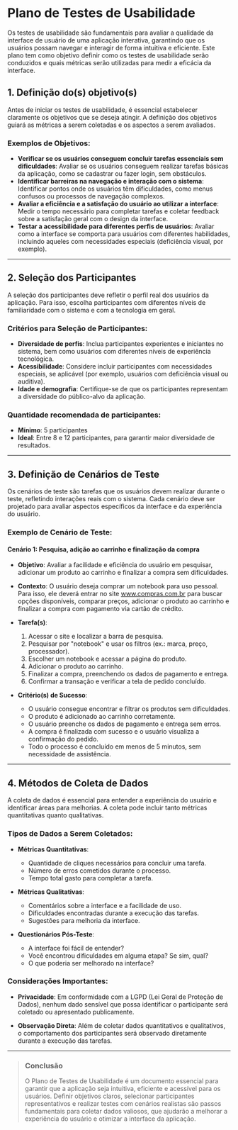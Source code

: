 # Plano de Testes de Usabilidade

Os testes de usabilidade são fundamentais para avaliar a qualidade da interface de usuário de uma aplicação interativa, garantindo que os usuários possam navegar e interagir de forma intuitiva e eficiente. Este plano tem como objetivo definir como os testes de usabilidade serão conduzidos e quais métricas serão utilizadas para medir a eficácia da interface.

## 1. Definição do(s) objetivo(s)

Antes de iniciar os testes de usabilidade, é essencial estabelecer claramente os objetivos que se deseja atingir. A definição dos objetivos guiará as métricas a serem coletadas e os aspectos a serem avaliados.

### Exemplos de Objetivos:
- **Verificar se os usuários conseguem concluir tarefas essenciais sem dificuldades**: Avaliar se os usuários conseguem realizar tarefas básicas da aplicação, como se cadastrar ou fazer login, sem obstáculos.
- **Identificar barreiras na navegação e interação com o sistema**: Identificar pontos onde os usuários têm dificuldades, como menus confusos ou processos de navegação complexos.
- **Avaliar a eficiência e a satisfação do usuário ao utilizar a interface**: Medir o tempo necessário para completar tarefas e coletar feedback sobre a satisfação geral com o design da interface.
- **Testar a acessibilidade para diferentes perfis de usuários**: Avaliar como a interface se comporta para usuários com diferentes habilidades, incluindo aqueles com necessidades especiais (deficiência visual, por exemplo).

---

## 2. Seleção dos Participantes

A seleção dos participantes deve refletir o perfil real dos usuários da aplicação. Para isso, escolha participantes com diferentes níveis de familiaridade com o sistema e com a tecnologia em geral.

### Critérios para Seleção de Participantes:
- **Diversidade de perfis**: Inclua participantes experientes e iniciantes no sistema, bem como usuários com diferentes níveis de experiência tecnológica.
- **Acessibilidade**: Considere incluir participantes com necessidades especiais, se aplicável (por exemplo, usuários com deficiência visual ou auditiva).
- **Idade e demografia**: Certifique-se de que os participantes representam a diversidade do público-alvo da aplicação.

### Quantidade recomendada de participantes:
- **Mínimo**: 5 participantes
- **Ideal**: Entre 8 e 12 participantes, para garantir maior diversidade de resultados.

---

## 3. Definição de Cenários de Teste

Os cenários de teste são tarefas que os usuários devem realizar durante o teste, refletindo interações reais com o sistema. Cada cenário deve ser projetado para avaliar aspectos específicos da interface e da experiência do usuário.

### Exemplo de Cenário de Teste:

#### **Cenário 1**: Pesquisa, adição ao carrinho e finalização da compra

- **Objetivo**: Avaliar a facilidade e eficiência do usuário em pesquisar, adicionar um produto ao carrinho e finalizar a compra sem dificuldades.

- **Contexto**: O usuário deseja comprar um notebook para uso pessoal. Para isso, ele deverá entrar no site www.compras.com.br para buscar opções disponíveis, comparar preços, adicionar o produto ao carrinho e finalizar a compra com pagamento via cartão de crédito.

- **Tarefa(s)**: 
    1. Acessar o site e localizar a barra de pesquisa.
    2. Pesquisar por "notebook" e usar os filtros (ex.: marca, preço, processador).
    3. Escolher um notebook e acessar a página do produto.
    4. Adicionar o produto ao carrinho.
    5. Finalizar a compra, preenchendo os dados de pagamento e entrega.
    6. Confirmar a transação e verificar a tela de pedido concluído.
 
- **Critério(s) de Sucesso**:
    - O usuário consegue encontrar e filtrar os produtos sem dificuldades.
    - O produto é adicionado ao carrinho corretamente.
    - O usuário preenche os dados de pagamento e entrega sem erros.
    - A compra é finalizada com sucesso e o usuário visualiza a confirmação do pedido.
    - Todo o processo é concluído em menos de 5 minutos, sem necessidade de assistência.

---

## 4. Métodos de Coleta de Dados

A coleta de dados é essencial para entender a experiência do usuário e identificar áreas para melhorias. A coleta pode incluir tanto métricas quantitativas quanto qualitativas.

### Tipos de Dados a Serem Coletados:

- **Métricas Quantitativas**:
    - Quantidade de cliques necessários para concluir uma tarefa.
    - Número de erros cometidos durante o processo.
    - Tempo total gasto para completar a tarefa.
 
- **Métricas Qualitativas**:
    - Comentários sobre a interface e a facilidade de uso.
    - Dificuldades encontradas durante a execução das tarefas.
    - Sugestões para melhoria da interface.
 
- **Questionários Pós-Teste**:
    - A interface foi fácil de entender?
    - Você encontrou dificuldades em alguma etapa? Se sim, qual?
    - O que poderia ser melhorado na interface?

### Considerações Importantes:
- **Privacidade**: Em conformidade com a LGPD (Lei Geral de Proteção de Dados), nenhum dado sensível que possa identificar o participante será coletado ou apresentado publicamente.

- **Observação Direta**: Além de coletar dados quantitativos e qualitativos, o comportamento dos participantes será observado diretamente durante a execução das tarefas.

---

> ### Conclusão
> O Plano de Testes de Usabilidade é um documento essencial para garantir que a aplicação seja intuitiva, eficiente e acessível para os usuários. Definir objetivos claros, selecionar participantes representativos e realizar testes com cenários realistas são passos fundamentais para coletar dados valiosos, que ajudarão a melhorar a experiência do usuário e otimizar a interface da aplicação.
